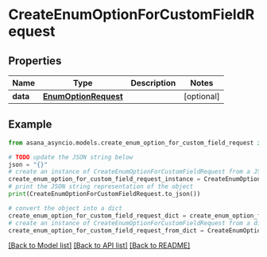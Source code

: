 # CreateEnumOptionForCustomFieldRequest


## Properties

Name | Type | Description | Notes
------------ | ------------- | ------------- | -------------
**data** | [**EnumOptionRequest**](EnumOptionRequest.md) |  | [optional] 

## Example

```python
from asana_asyncio.models.create_enum_option_for_custom_field_request import CreateEnumOptionForCustomFieldRequest

# TODO update the JSON string below
json = "{}"
# create an instance of CreateEnumOptionForCustomFieldRequest from a JSON string
create_enum_option_for_custom_field_request_instance = CreateEnumOptionForCustomFieldRequest.from_json(json)
# print the JSON string representation of the object
print(CreateEnumOptionForCustomFieldRequest.to_json())

# convert the object into a dict
create_enum_option_for_custom_field_request_dict = create_enum_option_for_custom_field_request_instance.to_dict()
# create an instance of CreateEnumOptionForCustomFieldRequest from a dict
create_enum_option_for_custom_field_request_from_dict = CreateEnumOptionForCustomFieldRequest.from_dict(create_enum_option_for_custom_field_request_dict)
```
[[Back to Model list]](../README.md#documentation-for-models) [[Back to API list]](../README.md#documentation-for-api-endpoints) [[Back to README]](../README.md)


